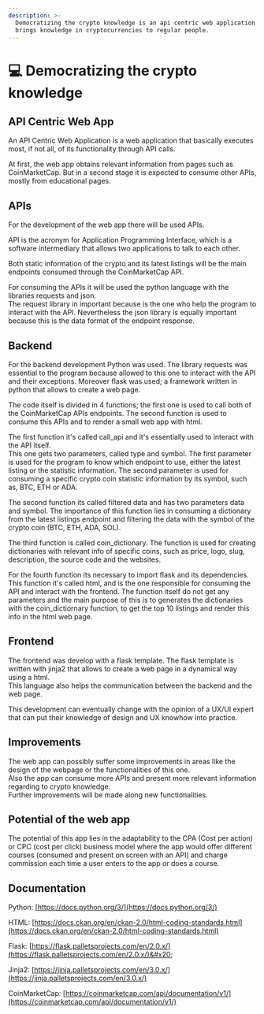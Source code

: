 ```yaml
---
description: >-
  Democratizing the crypto knowledge is an api centric web application that
  brings knowledge in cryptocurrencies to regular people.
---
```


# 💻 Democratizing the crypto knowledge

## API Centric Web App

An API Centric Web Application is a web application that basically executes most, if not all, of its functionality through API calls.

At first, the web app obtains relevant information from pages such as CoinMarketCap. But in a second stage it is expected to consume other APIs, mostly from educational pages.

## APIs

For the development of the web app there will be used APIs.&#x20;

API is the acronym for Application Programming Interface, which is a software intermediary that allows two applications to talk to each other.

Both static information of the crypto and its latest listings will be the main endpoints consumed  through the CoinMarketCap API.&#x20;

For consuming the APIs it will be used the python language with the libraries requests and json. \
The request library in important because is the one who help the program to interact with the API. Nevertheless the json library is equally important because this is the data format of the endpoint response.

## Backend

For the backend development  Python was used. The library requests was essential to the program because allowed to this one to interact with the API and their exceptions. Moreover flask was used; a framework written in python that allows to create a web page.&#x20;

The code itself is divided in 4 functions; the first one is used to call both of the CoinMarketCap APIs endpoints. The second function is used to consume this APIs and to render a small web app with html. &#x20;

The first function it's called call\_api and it's essentially used to interact with the API itself. \
This one gets two parameters,  called type and symbol. The first parameter is used for the program to know which endpoint to use, either the latest listing or the statistic information. The second parameter is used for consuming a specific crypto coin statistic information by its symbol, such as, BTC, ETH or ADA. &#x20;

The second function its called filtered data and has two parameters data and symbol. The importance of this function lies in consuming a dictionary from the latest listings endpoint and filtering the data with the symbol of the crypto coin (BTC, ETH, ADA, SOL).

The third function is called coin\_dictionary. The function is used for creating dictionaries with relevant info of specific coins, such as price, logo, slug, description, the source code and the websites.

For the fourth function its necessary to import flask and its dependencies.\
This function it's called html, and is the one responsible for consuming the API and interact with the frontend. The function itself do not get any parameters and the main purpose of this is to generates the dictionaries with the coin\_dictiornary function, to get the top 10 listings and render this info in the html web page.

## Frontend

The frontend was develop with a flask template. The flask template is written with jinja2 that allows to create a web page in a dynamical way using a html.\
This language also helps the communication between the backend and the web page.&#x20;

This development can eventually change with the opinion of a UX/UI expert that can put their knowledge of design and UX knowhow into practice.

## Improvements

The web app can possibly suffer some improvements in areas like the design of the webpage or the functionalities of this one. \
Also the app can consume more APIs and present more relevant information regarding to crypto knowledge.\
Further improvements will be made along new functionalities.

## Potential of the web app

The potential of this app lies in the adaptability to the CPA (Cost per action) or CPC (cost per click) business model where the app would offer different courses (consumed and present on screen with an API) and charge commission each time a user enters to the app or does a course.

## Documentation

Python: [https://docs.python.org/3/](https://docs.python.org/3/)

HTML: [https://docs.ckan.org/en/ckan-2.0/html-coding-standards.html](https://docs.ckan.org/en/ckan-2.0/html-coding-standards.html)

Flask: [https://flask.palletsprojects.com/en/2.0.x/](https://flask.palletsprojects.com/en/2.0.x/)&#x20;

Jinja2: [https://jinja.palletsprojects.com/en/3.0.x/](https://jinja.palletsprojects.com/en/3.0.x/)

CoinMarketCap: [https://coinmarketcap.com/api/documentation/v1/](https://coinmarketcap.com/api/documentation/v1/)
